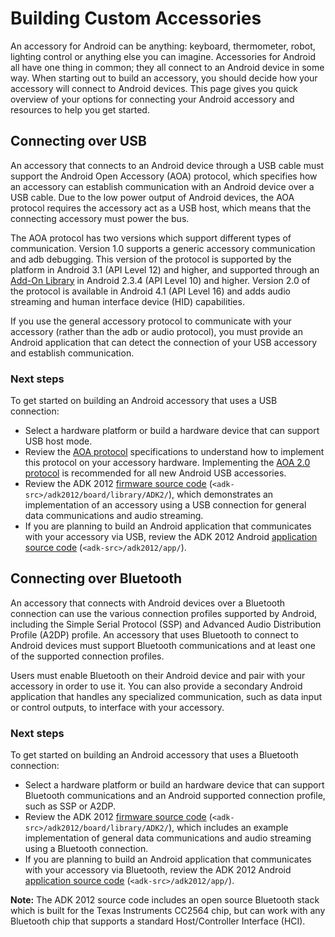 # Building Custom Accessories #

An accessory for Android can be anything: keyboard, thermometer, robot, lighting control or
anything else you can imagine. Accessories for Android all have one thing in common; they all
connect to an Android device in some way. When starting out to build an accessory, you should
decide how your accessory will connect to Android devices. This page gives you quick overview of
your options for connecting your Android accessory and resources to help you get started.


## Connecting over USB ##

An accessory that connects to an Android device through a USB cable must support the Android
Open Accessory (AOA) protocol, which specifies how an accessory can establish communication with
an Android device over a USB cable. Due to the low power output of Android devices, the AOA
protocol requires the accessory act as a USB host, which means that the connecting accessory must
power the bus.

The AOA protocol has two versions which support different types of communication. Version
1.0 supports a generic accessory communication and adb debugging. This version of the protocol is
supported by the platform in Android 3.1 (API Level 12) and higher, and supported through an
[Add-On Library](https://developers.google.com/android/add-ons/google-apis/) in Android
2.3.4 (API Level 10) and higher. Version 2.0 of the protocol is available in Android 4.1 (API Level
16) and adds audio streaming and human interface device (HID) capabilities.

If you use the general accessory protocol to communicate with your accessory (rather than the
adb or audio protocol), you must provide an Android application that can detect the connection of
your USB accessory and establish communication.


### Next steps ###

To get started on building an Android accessory that uses a USB connection:

- Select a hardware platform or build a hardware device that can support USB host mode.
- Review the [AOA protocol](/tech/accessories/aoap/index.html) specifications to understand
  how to implement this protocol on your accessory hardware. Implementing the
  [AOA 2.0 protocol](/tech/accessories/aoap/aoa2.html) is recommended for all new Android USB
  accessories.
- Review the ADK 2012 [firmware source code](http://developer.android.com/tools/adk/adk2.html#src-download)
  (`<adk-src>/adk2012/board/library/ADK2/`), which demonstrates an implementation of an accessory
  using a USB connection for general data communications and audio streaming.
- If you are planning to build an Android application that communicates with your accessory
  via USB, review the ADK 2012 Android
  [application source code](http://developer.android.com/tools/adk/adk2.html#src-download)
  (`<adk-src>/adk2012/app/`).


## Connecting over Bluetooth ##

An accessory that connects with Android devices over a Bluetooth connection can use the
various connection profiles supported by Android, including the Simple Serial Protocol (SSP) and
Advanced Audio Distribution Profile (A2DP) profile. An accessory that uses Bluetooth to connect to
Android devices must support Bluetooth communications and at least one of the supported connection
profiles.

Users must enable Bluetooth on their Android device and pair with your accessory in order to
use it. You can also provide a secondary Android application that handles any specialized
communication, such as data input or control outputs, to interface with your accessory.


### Next steps ###

To get started on building an Android accessory that uses a Bluetooth connection:

- Select a hardware platform or build an hardware device that can support Bluetooth
  communications and an Android supported connection profile, such as SSP or A2DP.
- Review the ADK 2012 [firmware source code](http://developer.android.com/tools/adk/adk2.html#src-download)
  (`<adk-src>/adk2012/board/library/ADK2/`), which includes an example implementation
  of general data communications and audio streaming using a Bluetooth connection.
- If you are planning to build an Android application that communicates with your accessory
  via Bluetooth, review the ADK 2012 Android
  [application source code](http://developer.android.com/tools/adk/adk2.html#src-download)
  (`<adk-src>/adk2012/app/`).

**Note:** The ADK 2012 source code includes an open source Bluetooth stack which
is built for the Texas Instruments CC2564 chip, but can work with any Bluetooth chip that
supports a standard Host/Controller Interface (HCI).